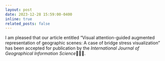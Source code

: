 ```yaml
---
layout: post
date: 2023-12-28 15:59:00-0400
inline: true
related_posts: false
---
```


I am pleased that our article entitled “Visual attention-guided augmented representation of geographic scenes: A case of bridge stress visualization” has been accepted for publication by the *International Journal of Geographical Information Science*:tada::tada::tada:.


